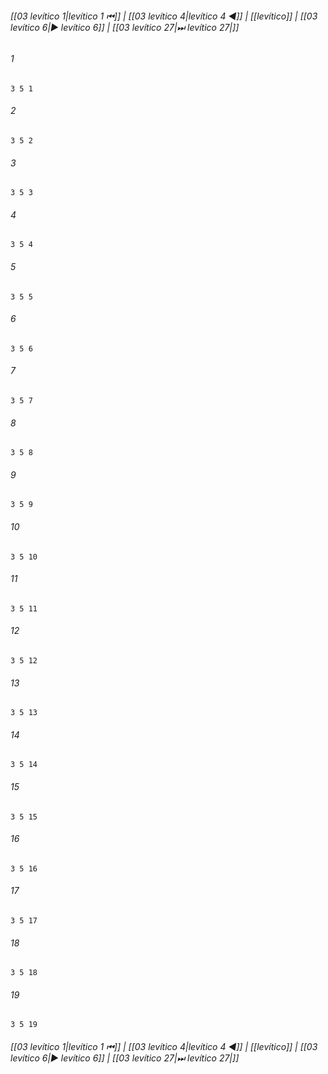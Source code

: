 
###### [[03 levítico 1|levítico 1 ⏮]] | [[03 levítico 4|levítico 4 ◀]] | [[levítico]] | [[03 levítico 6|▶ levítico 6]] | [[03 levítico 27|⏭ levítico 27|]]

###### 1
``` verse
3 5 1 
```
###### 2
``` verse
3 5 2 
```
###### 3
``` verse
3 5 3 
```
###### 4
``` verse
3 5 4 
```
###### 5
``` verse
3 5 5 
```
###### 6
``` verse
3 5 6 
```
###### 7
``` verse
3 5 7 
```
###### 8
``` verse
3 5 8 
```
###### 9
``` verse
3 5 9 
```
###### 10
``` verse
3 5 10 
```
###### 11
``` verse
3 5 11 
```
###### 12
``` verse
3 5 12 
```
###### 13
``` verse
3 5 13 
```
###### 14
``` verse
3 5 14 
```
###### 15
``` verse
3 5 15 
```
###### 16
``` verse
3 5 16 
```
###### 17
``` verse
3 5 17 
```
###### 18
``` verse
3 5 18 
```
###### 19
``` verse
3 5 19 
```

###### [[03 levítico 1|levítico 1 ⏮]] | [[03 levítico 4|levítico 4 ◀]] | [[levítico]] | [[03 levítico 6|▶ levítico 6]] | [[03 levítico 27|⏭ levítico 27|]]

